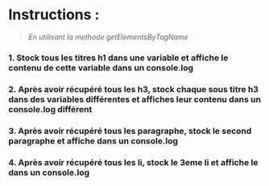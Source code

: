 # Instructions :
>*En utilisant la methode getElementsByTagName*

### 1. Stock tous les titres h1 dans une variable et affiche le contenu de cette variable dans un console.log 


### 2. Après avoir récupéré tous les h3, stock chaque sous titre h3 dans des variables différentes et affiches leur contenu dans un console.log différent
### 3. Après avoir récupéré tous les paragraphe, stock le second paragraphe et affiche dans un console.log
### 4. Après avoir récupéré tous les li, stock le 3eme li et affiche le dans un console.log

